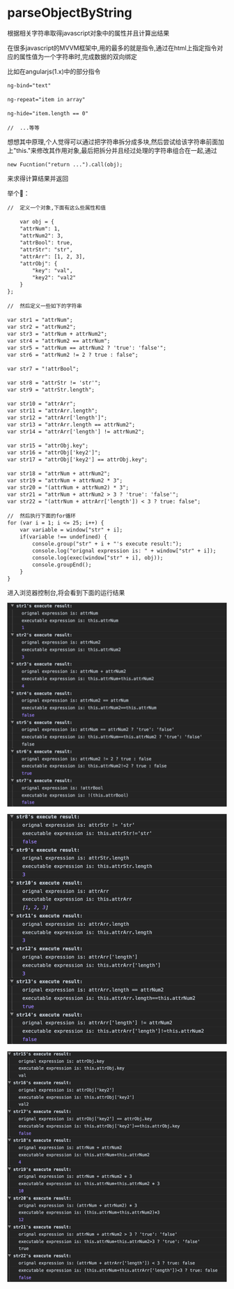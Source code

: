 # parseObjectByString

根据相关字符串取得javascript对象中的属性并且计算出结果

在很多javascript的MVVM框架中,用的最多的就是指令,通过在html上指定指令对应的属性值为一个字符串时,完成数据的双向绑定

比如在angularjs(1.x)中的部分指令

    ng-bind="text"  
    
    ng-repeat="item in array"
    
    ng-hide="item.length == 0"
    
    //  ...等等

想想其中原理,个人觉得可以通过把字符串拆分成多块,然后尝试给该字符串前面加上"this."来修改其作用对象,最后把拆分并且经过处理的字符串组合在一起,通过

    new Fucntion("return ...").call(obj);
    
来求得计算结果并返回

举个🌰：

    //  定义一个对象,下面有这么些属性和值

        var obj = {
        "attrNum": 1,
        "attrNum2": 3,
        "attrBool": true,
        "attrStr": "str",
        "attrArr": [1, 2, 3],
        "attrObj": {
            "key": "val",
            "key2": "val2"
        }
    };
    
    //  然后定义一些如下的字符串
    
    var str1 = "attrNum";
    var str2 = "attrNum2";
    var str3 = "attrNum + attrNum2";
    var str4 = "attrNum2 == attrNum";
    var str5 = "attrNum == attrNum2 ? 'true': 'false'";
    var str6 = "attrNum2 != 2 ? true : false";

    var str7 = "!attrBool";

    var str8 = "attrStr != 'str'";
    var str9 = "attrStr.length";

    var str10 = "attrArr";
    var str11 = "attrArr.length";
    var str12 = "attrArr['length']";
    var str13 = "attrArr.length == attrNum2";
    var str14 = "attrArr['length'] != attrNum2";

    var str15 = "attrObj.key";
    var str16 = "attrObj['key2']";
    var str17 = "attrObj['key2'] == attrObj.key";

    var str18 = "attrNum + attrNum2";
    var str19 = "attrNum + attrNum2 * 3";
    var str20 = "(attrNum + attrNum2) * 3";
    var str21 = "attrNum + attrNum2 > 3 ? 'true': 'false'";
    var str22 = "(attrNum + attrArr['length']) < 3 ? true: false";
    
    //  然后执行下面的for循环
    for (var i = 1; i <= 25; i++) {
    	var variable = window["str" + i];
    	if(variable !== undefined) {
	        console.group("str" + i + "'s execute result:");
	        console.log("orignal expression is: " + window["str" + i]);
	        console.log(exec(window["str" + i], obj));
	        console.groupEnd();
    	}
    }
    
进入浏览器控制台,将会看到下面的运行结果
    
![1-7](1.png)

![8-14](2.png)

![15-22](3.png)

